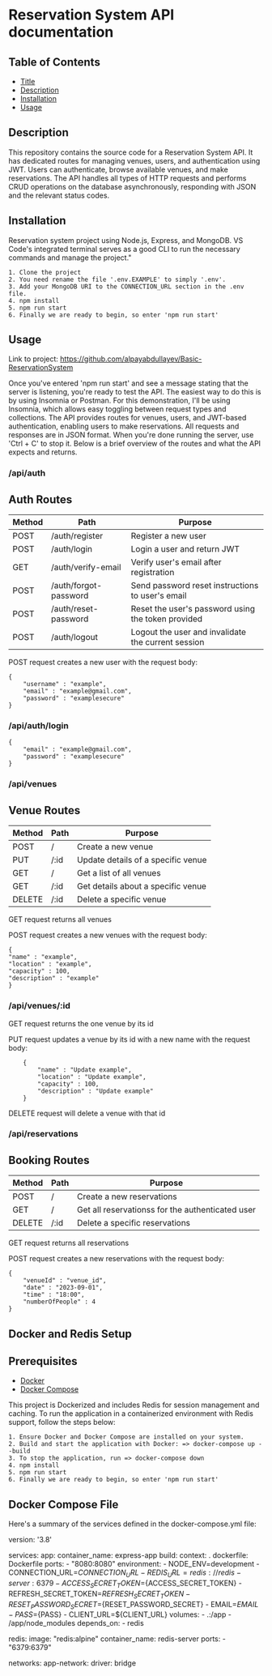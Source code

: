 # Reservation System API documentation

## Table of Contents

- [Title](#title)
- [Description](#description)
- [Installation](#installation)
- [Usage](#usage)

## Description

This repository contains the source code for a Reservation System API. It has dedicated routes for managing venues, users, and authentication using JWT. Users can authenticate, browse available venues, and make reservations. The API handles all types of HTTP requests and performs CRUD operations on the database asynchronously, responding with JSON and the relevant status codes.

## Installation

Reservation system project using Node.js, Express, and MongoDB. VS Code's integrated terminal serves as a good CLI to run the necessary commands and manage the project."

    1. Clone the project
    2. You need rename the file '.env.EXAMPLE' to simply '.env'.
    3. Add your MongoDB URI to the CONNECTION_URL section in the .env file.
    4. npm install
    5. npm run start
    6. Finally we are ready to begin, so enter 'npm run start'

## Usage

Link to project: https://github.com/alpayabdullayev/Basic-ReservationSystem

Once you've entered 'npm run start' and see a message stating that the server is listening, you're ready to test the API. The easiest way to do this is by using Insomnia or Postman. For this demonstration, I'll be using Insomnia, which allows easy toggling between request types and collections. The API provides routes for venues, users, and JWT-based authentication, enabling users to make reservations. All requests and responses are in JSON format. When you're done running the server, use 'Ctrl + C' to stop it. Below is a brief overview of the routes and what the API expects and returns.

### /api/auth

## Auth Routes

| Method | Path                  | Purpose                                            |
| ------ | --------------------- | -------------------------------------------------- |
| POST   | /auth/register        | Register a new user                                |
| POST   | /auth/login           | Login a user and return JWT                        |
| GET    | /auth/verify-email    | Verify user's email after registration             |
| POST   | /auth/forgot-password | Send password reset instructions to user's email   |
| POST   | /auth/reset-password  | Reset the user's password using the token provided |
| POST   | /auth/logout          | Logout the user and invalidate the current session |

POST request creates a new user with the request body:

    {
        "username" : "example",
        "email" : "example@gmail.com",
        "password" : "examplesecure"
    }

### /api/auth/login

    {
        "email" : "example@gmail.com",
        "password" : "examplesecure"
    }

### /api/venues

## Venue Routes

| Method | Path | Purpose                            |
| ------ | ---- | ---------------------------------- |
| POST   | /    | Create a new venue                 |
| PUT    | /:id | Update details of a specific venue |
| GET    | /    | Get a list of all venues           |
| GET    | /:id | Get details about a specific venue |
| DELETE | /:id | Delete a specific venue            |

GET request returns all venues

POST request creates a new venues with the request body:

    {
    "name" : "example",
    "location" : "example",
    "capacity" : 100,
    "description" : "example"
    }

### /api/venues/:id

GET request returns the one venue by its id

PUT request updates a venue by its id with a new name with the request body:

        {
            "name" : "Update example",
            "location" : "Update example",
            "capacity" : 100,
            "description" : "Update example"
        }

DELETE request will delete a venue with that id

### /api/reservations

## Booking Routes

| Method | Path       | Purpose                                  
| ------ | ---------- | ----------------------------------------         | 
| POST   | /          | Create a new reservations                        | 
| GET    | /          | Get all reservationss for the authenticated user |
| DELETE | /:id       | Delete a specific reservations                   |

GET request returns all reservations

POST request creates a new reservations with the request body:

    {
        "venueId" : "venue_id",
        "date" : "2023-09-01",
        "time" : "18:00",
        "numberOfPeople" : 4
    }   


## Docker and Redis Setup

## Prerequisites

- [Docker](#docker)
- [Docker Compose](#dockerCompose)

This project is Dockerized and includes Redis for session management and caching. To run the application in a containerized environment with Redis support, follow the steps below:

    1. Ensure Docker and Docker Compose are installed on your system.
    2. Build and start the application with Docker: => docker-compose up --build
    3. To stop the application, run => docker-compose down
    4. npm install
    5. npm run start
    6. Finally we are ready to begin, so enter 'npm run start'


## Docker Compose File

Here's a summary of the services defined in the docker-compose.yml file:

version: '3.8'

services:
  app:
    container_name: express-app
    build:
      context: .
      dockerfile: Dockerfile
    ports:
      - "8080:8080"
    environment:
      - NODE_ENV=development
      - CONNECTION_URL=${CONNECTION_URL}
      - REDIS_URL=redis://redis-server:6379
      - ACCESS_SECRET_TOKEN=${ACCESS_SECRET_TOKEN}
      - REFRESH_SECRET_TOKEN=${REFRESH_SECRET_TOKEN}
      - RESET_PASSWORD_SECRET=${RESET_PASSWORD_SECRET}
      - EMAIL=${EMAIL}
      - PASS=${PASS}
      - CLIENT_URL=${CLIENT_URL}
    volumes:
      - .:/app
      - /app/node_modules
    depends_on:
      - redis

  redis:
    image: "redis:alpine"
    container_name: redis-server
    ports:
      - "6379:6379"

networks:
  app-network:
    driver: bridge